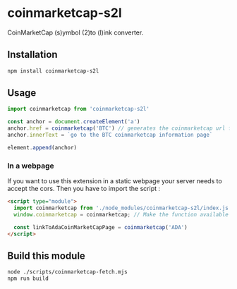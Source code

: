 # coinmarketcap-s2l

CoinMarketCap (s)ymbol (2)to (l)ink converter.

## Installation

```bash
npm install coinmarketcap-s2l
```

## Usage

```javascript
import coinmarketcap from 'coinmarketcap-s2l'

const anchor = document.createElement('a')
anchor.href = coinmarketcap('BTC') // generates the coinmarketcap url from the symbol
anchor.innerText = `go to the BTC coinmarketcap information page`

element.append(anchor)
```

### In a webpage

If you want to use this extension in a static webpage your server needs to accept the cors.
Then you have to import the script :

```html
<script type="module">
  import coinmarketcap from './node_modules/coinmarketcap-s2l/index.js'
  window.coinmarketcap = coinmarketcap; // Make the function available globally

  const linkToAdaCoinMarketCapPage = coinmarketcap('ADA')
</script>
```

## Build this module

```bash
node ./scripts/coinmarketcap-fetch.mjs
npm run build
```
